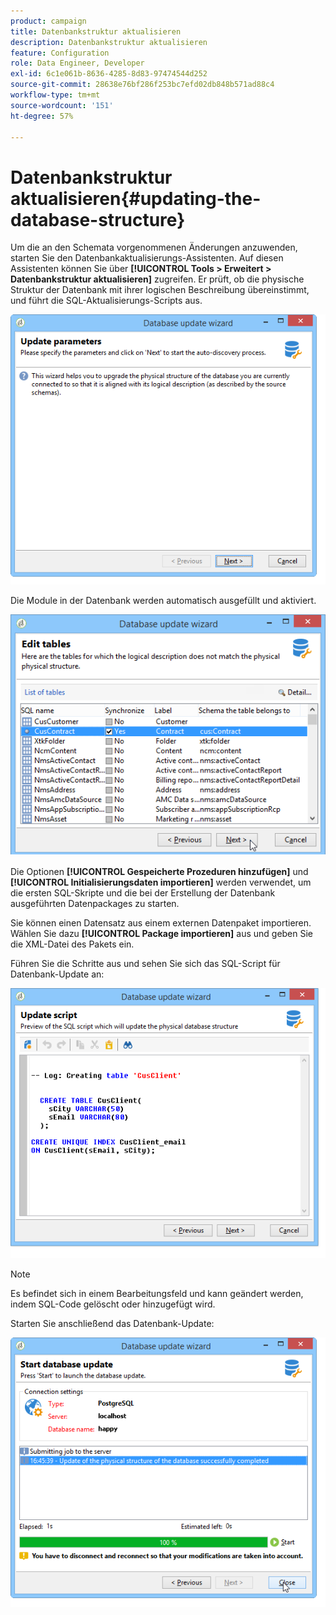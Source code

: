 ```yaml
---
product: campaign
title: Datenbankstruktur aktualisieren
description: Datenbankstruktur aktualisieren
feature: Configuration
role: Data Engineer, Developer
exl-id: 6c1e061b-8636-4285-8d83-97474544d252
source-git-commit: 28638e76bf286f253bc7efd02db848b571ad88c4
workflow-type: tm+mt
source-wordcount: '151'
ht-degree: 57%

---
```


# Datenbankstruktur aktualisieren{#updating-the-database-structure}



Um die an den Schemata vorgenommenen Änderungen anzuwenden, starten Sie den Datenbankaktualisierungs-Assistenten. Auf diesen Assistenten können Sie über **[!UICONTROL Tools > Erweitert > Datenbankstruktur aktualisieren]** zugreifen. Er prüft, ob die physische Struktur der Datenbank mit ihrer logischen Beschreibung übereinstimmt, und führt die SQL-Aktualisierungs-Scripts aus.

![](assets/d_ncs_integration_schema_update.png)

Die Module in der Datenbank werden automatisch ausgefüllt und aktiviert.

![](assets/d_ncs_integration_schema_update_select.png)

Die Optionen **[!UICONTROL Gespeicherte Prozeduren hinzufügen]** und **[!UICONTROL Initialisierungsdaten importieren]** werden verwendet, um die ersten SQL-Skripte und die bei der Erstellung der Datenbank ausgeführten Datenpackages zu starten.

Sie können einen Datensatz aus einem externen Datenpaket importieren. Wählen Sie dazu **[!UICONTROL Package importieren]** aus und geben Sie die XML-Datei des Pakets ein.

Führen Sie die Schritte aus und sehen Sie sich das SQL-Script für Datenbank-Update an:

![](assets/d_ncs_integration_schema_update2.png)

>[!NOTE]
>
>Es befindet sich in einem Bearbeitungsfeld und kann geändert werden, indem SQL-Code gelöscht oder hinzugefügt wird.

Starten Sie anschließend das Datenbank-Update:

![](assets/d_ncs_integration_schema_update3.png)

